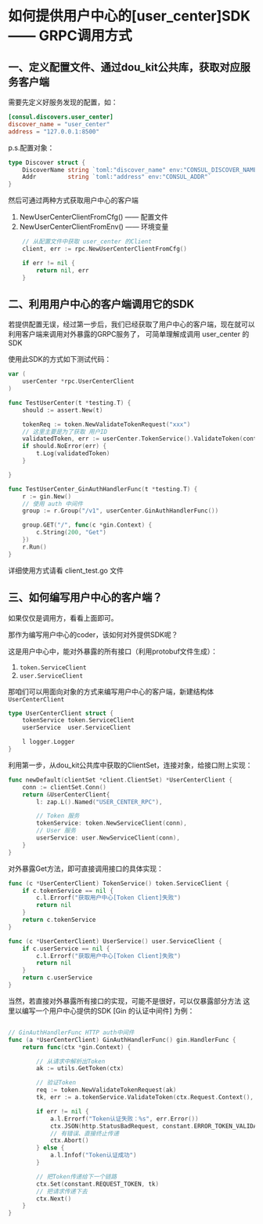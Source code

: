 # 如何提供用户中心的[user_center]SDK —— GRPC调用方式


## 一、定义配置文件、通过dou_kit公共库，获取对应服务客户端

需要先定义好服务发现的配置，如：

```toml
[consul.discovers.user_center]
discover_name = "user_center"
address = "127.0.0.1:8500"
```

p.s.配置对象：

```go
type Discover struct {
	DiscoverName string `toml:"discover_name" env:"CONSUL_DISCOVER_NAME"`
	Addr         string `toml:"address" env:"CONSUL_ADDR"`
}
```

然后可通过两种方式获取用户中心的客户端
1. NewUserCenterClientFromCfg() —— 配置文件
2. NewUserCenterClientFromEnv() —— 环境变量

```go
    // 从配置文件中获取 user_center 的Client
	client, err := rpc.NewUserCenterClientFromCfg()

	if err != nil {
		return nil, err
	}
```

## 二、利用用户中心的客户端调用它的SDK

若提供配置无误，经过第一步后，我们已经获取了用户中心的客户端，现在就可以利用客户端来调用对外暴露的GRPC服务了，
可简单理解成调用 user_center 的SDK

使用此SDK的方式如下测试代码：

```go
var (
	userCenter *rpc.UserCenterClient
)

func TestUserCenter(t *testing.T) {
	should := assert.New(t)

	tokenReq := token.NewValidateTokenRequest("xxx")
	// 这里主要是为了获取 用户ID
	validatedToken, err := userCenter.TokenService().ValidateToken(context.Background(), tokenReq)
	if should.NoError(err) {
		t.Log(validatedToken)
	}

}

func TestUserCenter_GinAuthHandlerFunc(t *testing.T) {
	r := gin.New()
	// 使用 auth 中间件
	group := r.Group("/v1", userCenter.GinAuthHandlerFunc())

	group.GET("/", func(c *gin.Context) {
		c.String(200, "Get")
	})
	r.Run()
}

```

详细使用方式请看 client_test.go 文件

## 三、如何编写用户中心的客户端？

如果仅仅是调用方，看看上面即可。

那作为编写用户中心的coder，该如何对外提供SDK呢？

这是用户中心中，能对外暴露的所有接口（利用protobuf文件生成）：
1. `token.ServiceClient`
2. `user.ServiceClient`

那咱们可以用面向对象的方式来编写用户中心的客户端，新建结构体`UserCenterClient`

```go
type UserCenterClient struct {
	tokenService token.ServiceClient
	userService  user.ServiceClient

	l logger.Logger
}
```

利用第一步，从dou_kit公共库中获取的ClientSet，连接对象，给接口附上实现：

```go
func newDefault(clientSet *client.ClientSet) *UserCenterClient {
	conn := clientSet.Conn()
	return &UserCenterClient{
		l: zap.L().Named("USER_CENTER_RPC"),

		// Token 服务
		tokenService: token.NewServiceClient(conn),
		// User 服务
		userService: user.NewServiceClient(conn),
	}
}
```

对外暴露Get方法，即可直接调用接口的具体实现：

```go
func (c *UserCenterClient) TokenService() token.ServiceClient {
	if c.tokenService == nil {
		c.l.Errorf("获取用户中心[Token Client]失败")
		return nil
	}
	return c.tokenService
}

func (c *UserCenterClient) UserService() user.ServiceClient {
	if c.userService == nil {
		c.l.Errorf("获取用户中心[Token Client]失败")
		return nil
	}
	return c.userService
}
```

当然，若直接对外暴露所有接口的实现，可能不是很好，可以仅暴露部分方法
这里以编写一个用户中心提供的SDK [Gin 的认证中间件] 为例：

```go

// GinAuthHandlerFunc HTTP auth中间件
func (a *UserCenterClient) GinAuthHandlerFunc() gin.HandlerFunc {
	return func(ctx *gin.Context) {

		// 从请求中解析出Token
		ak := utils.GetToken(ctx)

		// 验证Token
		req := token.NewValidateTokenRequest(ak)
		tk, err := a.tokenService.ValidateToken(ctx.Request.Context(), req)

		if err != nil {
			a.l.Errorf("Token认证失败：%s", err.Error())
			ctx.JSON(http.StatusBadRequest, constant.ERROR_TOKEN_VALIDATE)
			// 有错误、直接终止传递
			ctx.Abort()
		} else {
			a.l.Infof("Token认证成功")
		}

		// 把Token传递给下一个链路
		ctx.Set(constant.REQUEST_TOKEN, tk)
		// 把请求传递下去
		ctx.Next()
	}
}
```
